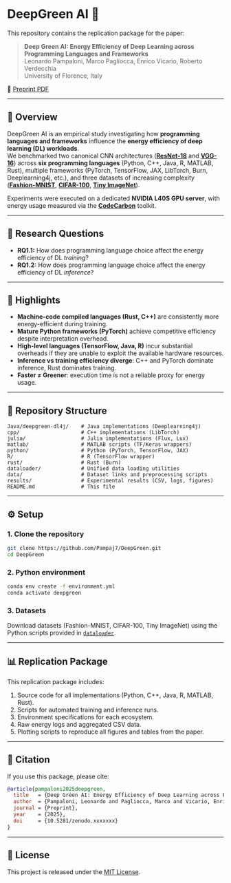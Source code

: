 # DeepGreen AI :seedling:

This repository contains the replication package for the paper:

> **Deep Green AI: Energy Efficiency of Deep Learning across Programming Languages and Frameworks**  
> Leonardo Pampaloni, Marco Pagliocca, Enrico Vicario, Roberto Verdecchia  
> University of Florence, Italy

📄 [Preprint PDF](./DeepGreenAI.pdf)

---

## :pushpin: Overview
DeepGreen AI is an empirical study investigating how **programming languages and frameworks** influence the **energy efficiency of deep learning (DL) workloads**.  
We benchmarked two canonical CNN architectures ([**ResNet-18**](https://arxiv.org/abs/1512.03385 "ResNet18 paper: Deep Residual Learning for Image Recognition, He et al") and [**VGG-16**](https://arxiv.org/abs/1409.1556 "VGG16 paper: Very Deep Convolutional Networks for Large-Scale Image Recognition, Simonyan et al")) across **six programming languages** (Python, C++, Java, R, MATLAB, Rust), multiple frameworks (PyTorch, TensorFlow, JAX, LibTorch, Burn, Deeplearning4j, etc.), and three datasets of increasing complexity ([**Fashion-MNIST**](https://github.com/zalandoresearch/fashion-mnist "Fashion MNIST Github repository"), [**CIFAR-100**](https://www.cs.toronto.edu/~kriz/cifar.html "CIFAR-100 official webpage"), [**Tiny ImageNet**](https://github.com/rmccorm4/Tiny-Imagenet-200 "Tiny ImageNet Github repository")).

Experiments were executed on a dedicated **NVIDIA L40S GPU server**, with energy usage measured via the [**CodeCarbon**](https://codecarbon.io/ "CodeCarbon official webpage") toolkit.

---

## :microscope: Research Questions
- **RQ1.1:** How does programming language choice affect the energy efficiency of DL *training*?  
- **RQ1.2:** How does programming language choice affect the energy efficiency of DL *inference*?  

---

## :flashlight: Highlights
- **Machine-code compiled languages (Rust, C++)** are consistently more energy-efficient during training.  
- **Mature Python frameworks (PyTorch)** achieve competitive efficiency despite interpretation overhead.  
- **High-level languages (TensorFlow, Java, R)** incur substantial overheads if they are unable to exploit the available hardware resources.
- **Inference vs training efficiency diverge**: C++ and PyTorch dominate inference, Rust dominates training.  
- **Faster $\neq$ Greener**: execution time is not a reliable proxy for energy usage.  

---

## :open_file_folder: Repository Structure
```text
Java/deepgreen-dl4j/    # Java implementations (Deeplearning4j)
cpp/                    # C++ implementations (LibTorch)
julia/                  # Julia implementations (Flux, Lux)
matlab/                 # MATLAB scripts (TF/Keras wrappers)
python/                 # Python (PyTorch, TensorFlow, JAX)
R/                      # R (TensorFlow wrapper)
rust/                   # Rust (Burn)
dataloader/             # Unified data loading utilities
data/                   # Dataset links and preprocessing scripts
results/                # Experimental results (CSV, logs, figures)
README.md               # This file
```

---

## :gear: Setup

### 1. Clone the repository
```bash
git clone https://github.com/Pampaj7/DeepGreen.git
cd DeepGreen
```

### 2. Python environment
```bash
conda env create -f environment.yml
conda activate deepgreen
```

### 3. Datasets
Download datasets (Fashion-MNIST, CIFAR-100, Tiny ImageNet) using the Python scripts provided in [`dataloader`](./dataloader "Dataloader folder").

---

## :bar_chart: Replication Package
This replication package includes:
1. Source code for all implementations (Python, C++, Java, R, MATLAB, Rust).  
2. Scripts for automated training and inference runs.  
3. Environment specifications for each ecosystem.  
4. Raw energy logs and aggregated CSV data.  
5. Plotting scripts to reproduce all figures and tables from the paper.  

---

## :open_book: Citation
If you use this package, please cite:

```bibtex
@article{pampaloni2025deepgreen,
  title   = {Deep Green AI: Energy Efficiency of Deep Learning across Programming Languages and Frameworks},
  author  = {Pampaloni, Leonardo and Pagliocca, Marco and Vicario, Enrico and Verdecchia, Roberto},
  journal = {Preprint},
  year    = {2025},
  doi     = {10.5281/zenodo.xxxxxxx}
}
```

---

## :scroll: License
This project is released under the [MIT License](./LICENSE).
